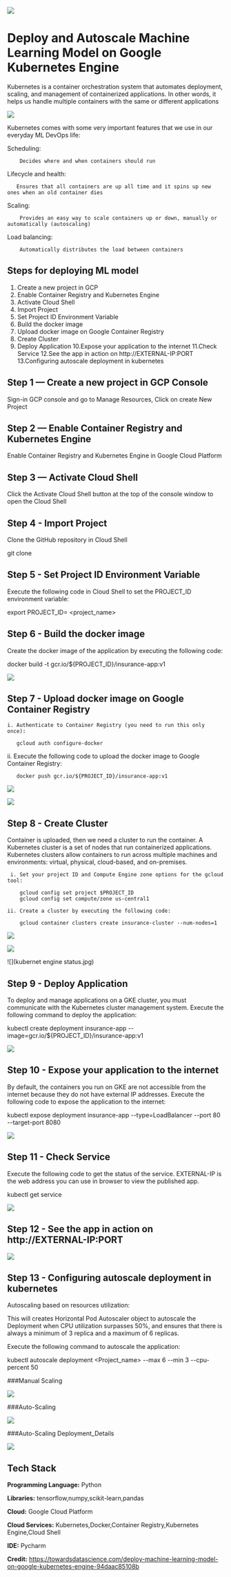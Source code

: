 
![](1.png)


# Deploy and Autoscale Machine Learning Model on Google Kubernetes Engine 

Kubernetes is a container orchestration system that automates deployment, scaling, 
and management of containerized applications. In other words, it helps us handle multiple containers 
with the same or different applications

![](GCP_Kubernetes.jpg)

Kubernetes comes with some very important features that we use in our everyday ML DevOps life:

Scheduling: 

        Decides where and when containers should run

Lifecycle and health: 

       Ensures that all containers are up all time and it spins up new ones when an old container dies

Scaling: 

        Provides an easy way to scale containers up or down, manually or automatically (autoscaling)

Load balancing:

        Automatically distributes the load between containers



## Steps for deploying ML model

1. Create a new project in GCP
2. Enable Container Registry and Kubernetes Engine
3. Activate Cloud Shell
4. Import Project 
5. Set Project ID Environment Variable
6. Build the docker image
7. Upload docker image on Google Container Registry
8. Create Cluster
9. Deploy Application
10.Expose your application to the internet
11.Check Service
12.See the app in action on http://EXTERNAL-IP:PORT
13.Configuring autoscale deployment in kubernetes   

## Step 1 — Create a new project in GCP Console

Sign-in GCP console and go to Manage Resources, Click on create New Project

## Step 2 — Enable Container Registry and Kubernetes Engine

Enable Container Registry and Kubernetes Engine in Google Cloud Platform

## Step 3 — Activate Cloud Shell

Click the Activate Cloud Shell button at the top of the console window to open the Cloud Shell

## Step 4 - Import Project 

Clone the GitHub repository in Cloud Shell 

git clone <GitHub repository web URL>

## Step 5 - Set Project ID Environment Variable

Execute the following code in Cloud Shell to set the PROJECT_ID environment variable:

export PROJECT_ID= <project_name>

## Step 6 - Build the docker image

Create the docker image of the application by executing the following code:

docker build -t gcr.io/${PROJECT_ID}/insurance-app:v1 

![](docker_build.jpg)

## Step 7 - Upload docker image on Google Container Registry
   
    i. Authenticate to Container Registry (you need to run this only once):
       
       gcloud auth configure-docker
    
   ii. Execute the following code to upload the docker image to Google Container Registry:
         
       docker push gcr.io/${PROJECT_ID}/insurance-app:v1

![](push_docker_gcr.jpg)

![](gcr_after_docker_push.jpg)
 
## Step 8 - Create Cluster

Container is uploaded, then we need a cluster to run the container.
A Kubernetes cluster is a set of nodes that run containerized applications.
Kubernetes clusters allow containers to run across multiple machines and environments: 
virtual, physical, cloud-based, and on-premises.

     i. Set your project ID and Compute Engine zone options for the gcloud tool:

        gcloud config set project $PROJECT_ID 
        gcloud config set compute/zone us-central1
     
    ii. Create a cluster by executing the following code:
    
        gcloud container clusters create insurance-cluster --num-nodes=1

![](set_zone.jpg)


![](create_nodes.jpg)

![](kubernet engine status.jpg)

## Step 9 - Deploy Application

To deploy and manage applications on a GKE cluster, you must communicate with the Kubernetes cluster management system. 
Execute the following command to deploy the application:

kubectl create deployment insurance-app --image=gcr.io/${PROJECT_ID}/insurance-app:v1

![](deploy_application.jpg)

## Step 10 - Expose your application to the internet

By default, the containers you run on GKE are not accessible from the internet because they do not have external IP addresses. 
Execute the following code to expose the application to the internet:

kubectl expose deployment insurance-app --type=LoadBalancer --port 80 --target-port 8080

![](expose_app.jpg)

## Step 11 - Check Service

Execute the following code to get the status of the service. 
EXTERNAL-IP is the web address you can use in browser to view the published app.

kubectl get service

![](service.jpg)

## Step 12 - See the app in action on http://EXTERNAL-IP:PORT

![](web_output.jpg)

## Step 13 - Configuring autoscale deployment in kubernetes   

Autoscaling based on resources utilization: 

This will creates Horizontal Pod Autoscaler object to autoscale the Deployment when CPU utilization surpasses 50%, 
and ensures that there is always a minimum of 3 replica and a maximum of 6 replicas.

Execute the following command to autoscale the application:

kubectl autoscale deployment <Project_name> --max 6 --min 3 --cpu-percent 50

###Manual Scaling

![](manual_scaling.jpg)

###Auto-Scaling

![](autoscale.jpg)
        
###Auto-Scaling Deployment_Details

![](deployment_details.jpg)



## Tech Stack

**Programming Language:** Python

**Libraries:** tensorflow,numpy,scikit-learn,pandas

**Cloud:** Google Cloud Platform

**Cloud Services:** Kubernetes,Docker,Container Registry,Kubernetes Engine,Cloud Shell

**IDE:** Pycharm 



**Credit:** https://towardsdatascience.com/deploy-machine-learning-model-on-google-kubernetes-engine-94daac85108b



